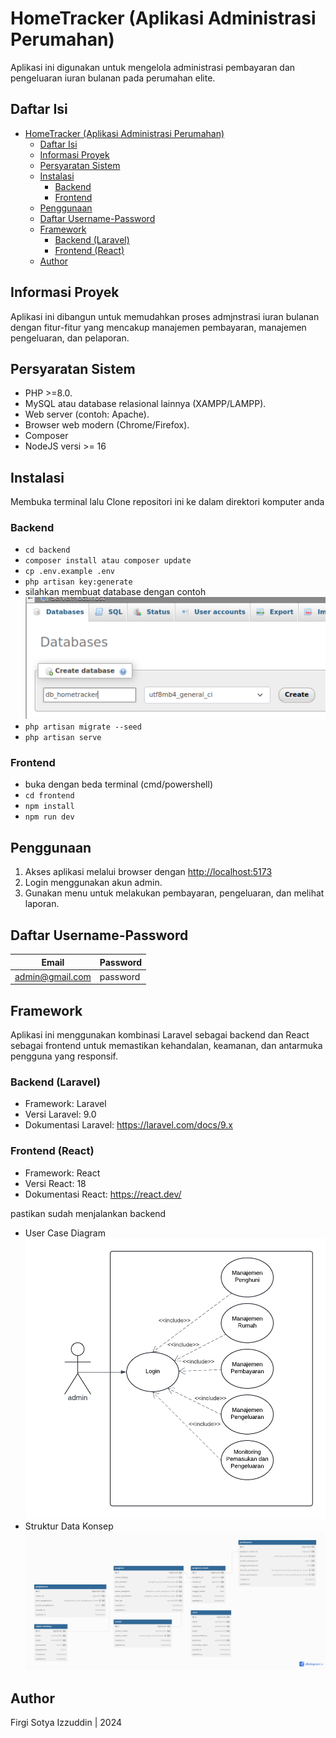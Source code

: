 # HomeTracker (Aplikasi Administrasi Perumahan)

Aplikasi ini digunakan untuk mengelola administrasi pembayaran dan pengeluaran iuran bulanan pada perumahan elite.

## Daftar Isi

- [HomeTracker (Aplikasi Administrasi Perumahan)](#hometracker-aplikasi-administrasi-perumahan)
  - [Daftar Isi](#daftar-isi)
  - [Informasi Proyek](#informasi-proyek)
  - [Persyaratan Sistem](#persyaratan-sistem)
  - [Instalasi](#instalasi)
    - [Backend](#backend)
    - [Frontend](#frontend)
  - [Penggunaan](#penggunaan)
  - [Daftar Username-Password](#daftar-username-password)
  - [Framework](#framework)
    - [Backend (Laravel)](#backend-laravel)
    - [Frontend (React)](#frontend-react)
  - [Author](#author)

## Informasi Proyek

Aplikasi ini dibangun untuk memudahkan proses admjnstrasi iuran bulanan dengan fitur-fitur yang mencakup manajemen pembayaran, manajemen pengeluaran, dan pelaporan.

## Persyaratan Sistem

- PHP >=8.0.
- MySQL atau database relasional lainnya (XAMPP/LAMPP).
- Web server (contoh: Apache).
- Browser web modern (Chrome/Firefox).
- Composer
- NodeJS versi  >= 16

## Instalasi

Membuka terminal lalu
Clone repositori ini ke dalam direktori komputer anda

### Backend
- `cd backend`
- `composer install atau composer update` 
- `cp .env.example .env`
- `php artisan key:generate`
- silahkan membuat database dengan contoh
  <img src="./Doc/create_db.png">
- `php artisan migrate --seed`
- `php artisan serve`

### Frontend
- buka dengan beda terminal (cmd/powershell)
- `cd frontend`
- `npm install`
- `npm run dev`

## Penggunaan

1. Akses aplikasi melalui browser dengan [http://localhost:5173](http://localhost:5173)
2. Login menggunakan akun admin.
3. Gunakan menu untuk melakukan pembayaran, pengeluaran, dan melihat laporan.

## Daftar Username-Password

| Email             | Password    |
| ----------------- | ----------- |
| admin@gmail.com   | password    |

## Framework

Aplikasi ini menggunakan kombinasi Laravel sebagai backend dan React sebagai frontend untuk memastikan kehandalan, keamanan, dan antarmuka pengguna yang responsif.

### Backend (Laravel)
- Framework: Laravel
- Versi Laravel: 9.0
- Dokumentasi Laravel: https://laravel.com/docs/9.x
### Frontend (React)
- Framework: React
- Versi React: 18
- Dokumentasi React: https://react.dev/

pastikan sudah menjalankan backend
- User Case Diagram <br/>
  <img src="./Doc/use_case_diagram.png">
- Struktur Data Konsep <br/>
  <img src="./Doc/ERD.png">
  

## Author

Firgi Sotya Izzuddin | 2024
